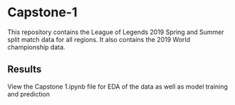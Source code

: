 # Capstone-1

This repository contains the League of Legends 2019 Spring and Summer split match data for all regions. It also contains the 2019 World championship data.

## Results

View the Capstone 1.ipynb file for EDA of the data as well as model training and prediction
